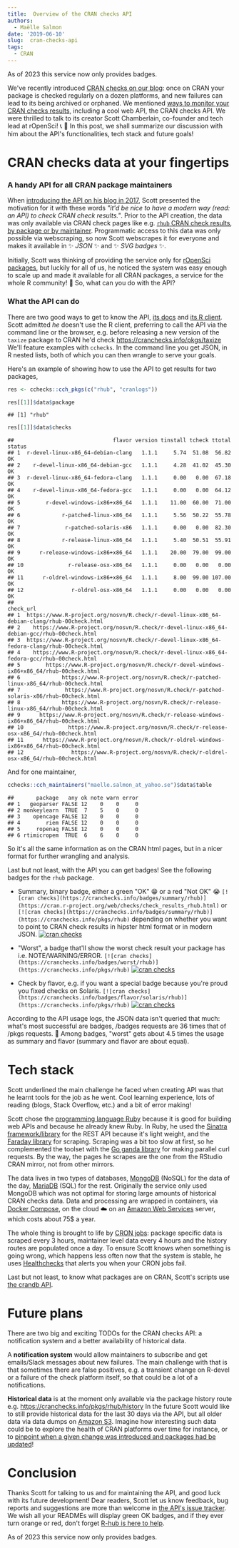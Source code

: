 ```yaml
---
title:  Overview of the CRAN checks API
authors:
  - Maëlle Salmon
date: '2019-06-10'
slug:  cran-checks-api
tags:
  - CRAN
---
```


<div class="alert alert-primary" role="alert">
As of 2023 this service now only provides badges.
</div>

We've recently introduced [CRAN checks on our blog](/2019/04/25/r-devel-linux-x86-64-debian-clang/): once on CRAN your package is checked regularly on a dozen platforms, and new failures can lead to its being archived or orphaned.
We mentioned [ways to monitor your CRAN checks results](/2019/04/25/r-devel-linux-x86-64-debian-clang/#cran-checks-surveillance), including a cool web API, the CRAN checks API.
We were thrilled to talk to its creator Scott Chamberlain, co-founder and tech lead at rOpenSci!
:telephone_receiver: :tada: In this post, we shall summarize our discussion with him about the API's functionalities, tech stack and future goals!

# CRAN checks data at your fingertips

### A handy API for all CRAN package maintainers

When [introducing the API on his blog in 2017](https://recology.info/2017/09/cranchecks-api/), Scott presented the motivation for it with these words *"it'd be nice to have a modern way (read: an API) to check CRAN check results."*.
Prior to the API creation, the data was only available via CRAN check pages like e.g. [`rhub` CRAN check results](https://cran.r-project.org/web/checks/check_results_rhub.html), [by package or by maintainer](https://cran.r-project.org/web/checks/).
Programmatic access to this data was only possible via webscraping, so now Scott webscrapes it for everyone and makes it available in :sparkles: *JSON* :sparkles: and :sparkles: *SVG badges* :sparkles:.

Initially, Scott was thinking of providing the service only for [rOpenSci packages](https://ropensci.org/packages/), but luckily for all of us, he noticed the system was easy enough to scale up and made it available for all CRAN packages, a service for the whole R community!
:rocket: So, what can you do with the API?

### What the API can do

There are two good ways to get to know the API, [its docs](https://github.com/ropenscilabs/cchecksapi/blob/master/docs/api_docs.md) and [its R client](https://docs.ropensci.org/cchecks).
Scott admitted *he* doesn't use the R client, preferring to call the API via the command line or the browser, e.g. before releasing a new version of the `taxize` package to CRAN he'd check <https://cranchecks.info/pkgs/taxize> We'll feature examples with `cchecks`.
In the command line you get JSON, in R nested lists, both of which you can then wrangle to serve your goals.

Here's an example of showing how to use the API to get results for two packages,

``` r
res <- cchecks::cch_pkgs(c("rhub", "cranlogs"))

res[[1]]$data$package
```

```         
## [1] "rhub"
```

``` r
res[[1]]$data$checks
```

```         
##                               flavor version tinstall tcheck ttotal status
## 1  r-devel-linux-x86_64-debian-clang   1.1.1     5.74  51.08  56.82     OK
## 2    r-devel-linux-x86_64-debian-gcc   1.1.1     4.28  41.02  45.30     OK
## 3  r-devel-linux-x86_64-fedora-clang   1.1.1     0.00   0.00  67.18     OK
## 4    r-devel-linux-x86_64-fedora-gcc   1.1.1     0.00   0.00  64.12     OK
## 5        r-devel-windows-ix86+x86_64   1.1.1    11.00  60.00  71.00     OK
## 6             r-patched-linux-x86_64   1.1.1     5.56  50.22  55.78     OK
## 7              r-patched-solaris-x86   1.1.1     0.00   0.00  82.30     OK
## 8             r-release-linux-x86_64   1.1.1     5.40  50.51  55.91     OK
## 9      r-release-windows-ix86+x86_64   1.1.1    20.00  79.00  99.00     OK
## 10              r-release-osx-x86_64   1.1.1     0.00   0.00   0.00     OK
## 11      r-oldrel-windows-ix86+x86_64   1.1.1     8.00  99.00 107.00     OK
## 12               r-oldrel-osx-x86_64   1.1.1     0.00   0.00   0.00     OK
##                                                                                      check_url
## 1  https://www.R-project.org/nosvn/R.check/r-devel-linux-x86_64-debian-clang/rhub-00check.html
## 2    https://www.R-project.org/nosvn/R.check/r-devel-linux-x86_64-debian-gcc/rhub-00check.html
## 3  https://www.R-project.org/nosvn/R.check/r-devel-linux-x86_64-fedora-clang/rhub-00check.html
## 4    https://www.R-project.org/nosvn/R.check/r-devel-linux-x86_64-fedora-gcc/rhub-00check.html
## 5        https://www.R-project.org/nosvn/R.check/r-devel-windows-ix86+x86_64/rhub-00check.html
## 6             https://www.R-project.org/nosvn/R.check/r-patched-linux-x86_64/rhub-00check.html
## 7              https://www.R-project.org/nosvn/R.check/r-patched-solaris-x86/rhub-00check.html
## 8             https://www.R-project.org/nosvn/R.check/r-release-linux-x86_64/rhub-00check.html
## 9      https://www.R-project.org/nosvn/R.check/r-release-windows-ix86+x86_64/rhub-00check.html
## 10              https://www.R-project.org/nosvn/R.check/r-release-osx-x86_64/rhub-00check.html
## 11      https://www.R-project.org/nosvn/R.check/r-oldrel-windows-ix86+x86_64/rhub-00check.html
## 12               https://www.R-project.org/nosvn/R.check/r-oldrel-osx-x86_64/rhub-00check.html
```

And for one maintainer,

``` r
cchecks::cch_maintainers("maelle.salmon_at_yahoo.se")$data$table
```

```         
##       package   any ok note warn error
## 1   geoparser FALSE 12    0    0     0
## 2 monkeylearn  TRUE  7    5    0     0
## 3    opencage FALSE 12    0    0     0
## 4        riem FALSE 12    0    0     0
## 5     ropenaq FALSE 12    0    0     0
## 6 rtimicropem  TRUE  6    6    0     0
```

So it's all the same information as on the CRAN html pages, but in a nicer format for further wrangling and analysis.

Last but not least, with the API you can get badges!
See the following badges for the `rhub` package.

-   Summary, binary badge, either a green "OK" :grin: or a red "Not OK" :sob: `[![cran checks](https://cranchecks.info/badges/summary/rhub)](https://cran.r-project.org/web/checks/check_results_rhub.html)` or `[![cran checks](https://cranchecks.info/badges/summary/rhub)](https://cranchecks.info/pkgs/rhub)` depending on whether you want to point to CRAN check results in hipster html format or in modern JSON.
    [![cran checks](https://cranchecks.info/badges/summary/rhub)](https://cranchecks.info/pkgs/rhub)

-   "Worst", a badge that'll show the worst check result your package has i.e.
    NOTE/WARNING/ERROR.
    `[![cran checks](https://cranchecks.info/badges/worst/rhub)](https://cranchecks.info/pkgs/rhub)` [![cran checks](https://cranchecks.info/badges/worst/rhub)](https://cranchecks.info/pkgs/rhub)

-   Check by flavor, e.g. if you want a special badge because you're proud you fixed checks on Solaris.
    `[![cran checks](https://cranchecks.info/badges/flavor/solaris/rhub)](https://cranchecks.info/pkgs/rhub)` [![cran checks](https://cranchecks.info/badges/flavor/solaris/rhub)](https://cranchecks.info/pkgs/rhub)

According to the API usage logs, the JSON data isn't queried that much: what's most successful are badges, /badges requests are 36 times that of /pkgs requests.
:nail_care: Among badges, "worst" gets about 4.5 times the usage as summary and flavor (summary and flavor are about equal).

# Tech stack

Scott underlined the main challenge he faced when creating API was that he learnt tools for the job as he went.
Cool learning experience, lots of reading (blogs, Stack Overflow, etc.) and a bit of error making!

Scott chose the [programming language Ruby](https://www.ruby-lang.org/en/) because it is good for building web APIs and because he already knew Ruby.
In Ruby, he used the [Sinatra framework/library](http://sinatrarb.com/) for the REST API because it's light weight, and the [Faraday library](https://github.com/lostisland/faraday) for scraping.
Scraping was a bit too slow at first, so he complemented the toolset with the [Go ganda library](https://github.com/tednaleid/ganda/) for making parallel curl requests.
By the way, the pages he scrapes are the one from the RStudio CRAN mirror, not from other mirrors.

The data lives in two types of databases, [MongoDB](https://www.mongodb.com/) (NoSQL) for the data of the day, [MariaDB](https://mariadb.org/) (SQL) for the rest.
Originally the service only used MongoDB which was not optimal for storing large amounts of historical CRAN checks data.
Data and processing are wrapped in containers, via [Docker Compose](https://docs.docker.com/compose/), on the cloud :cloud: on an [Amazon Web Services](https://aws.amazon.com/) server, which costs about 75\$ a year.

The whole thing is brought to life by [CRON jobs](https://en.wikipedia.org/wiki/Cron): package specific data is scraped every 3 hours, maintainer level data every 4 hours and the history routes are populated once a day.
To ensure Scott knows when something is going wrong, which happens less often now that the system is stable, he uses [Healthchecks](https://healthchecks.io/) that alerts you when your CRON jobs fail.

Last but not least, to know what packages are on CRAN, Scott's scripts use [the crandb API](http://crandb.r-pkg.org/).

# Future plans

There are two big and exciting TODOs for the CRAN checks API: a notification system and a better availability of historical data.

A **notification system** would allow maintainers to subscribe and get emails/Slack messages about new failures.
The main challenge with that is that sometimes there are false positives, e.g. a transient change on R-devel or a failure of the check platform itself, so that could be a lot of a notifications.

**Historical data** is at the moment only available via the package history route e.g. <https://cranchecks.info/pkgs/rhub/history> In the future Scott would like to still provide historical data for the last 30 days via the API, but all older data via data dumps on [Amazon S3](https://aws.amazon.com/s3/).
Imagine how interesting such data could be to explore the health of CRAN platforms over time for instance, or to [pinpoint when a given change was introduced and packages had be updated](/2019/04/25/r-devel-linux-x86-64-debian-clang/)!

# Conclusion

Thanks Scott for talking to us and for maintaining the API, and good luck with its future development!
Dear readers, Scott let us know feedback, bug reports and suggestions are more than welcome in [the API's issue tracker](https://github.com/ropenscilabs/cchecksapi/issues).
We wish all your READMEs will display green OK badges, and if they ever turn orange or red, don't forget [R-hub is here to help](/2019/04/25/r-devel-linux-x86-64-debian-clang/).

<div class="alert alert-primary" role="alert">
As of 2023 this service now only provides badges.
</div>
